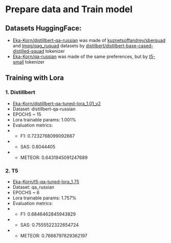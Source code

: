 # Prepare data and Train model

## Datasets HuggingFace:
* [Eka-Korn/distillbert-qa-russian](https://huggingface.co/datasets/Eka-Korn/distillbert-qa-russian) was made of [kuznetsoffandrey/sberquad](https://huggingface.co/datasets/kuznetsoffandrey/sberquad) and [lmqg/qag_ruquad](https://huggingface.co/datasets/lmqg/qag_ruquad) datasets by [distilbert/distilbert-base-cased-distilled-squad](https://huggingface.co/distilbert/distilbert-base-cased-distilled-squad) tokenizer
* [Eka-Korn/qa-russian](https://huggingface.co/datasets/Eka-Korn/qa-russian) was made of the same preferences, but by [t5-small](https://huggingface.co/google-t5/t5-small) tokenizer

## Training with Lora
### 1. Distillbert
* [Eka-Korn/distillbert-qa-tuned-lora_1.01_v2](https://huggingface.co/Eka-Korn/distillbert-qa-tuned-lora_1.01_v2)
* Dataset: distillbert-qa-russian
* EPOCHS ~ 15
* Lora trainable params: 1.001%
* Evaluation metrics: 
* * F1: 0.7232768099092667
* * SAS: 0.8044405
* * METEOR: 0.6431945091247689

### 2. T5
* [Eka-Korn/t5-qa-tuned-lora_1.75](https://huggingface.co/Eka-Korn/t5-qa-tuned-lora_1.75)
* Dataset: qa_russian
* EPOCHS ~ 6
* Lora trainable params: 1.757%
* Evaluation metrics: 
* * F1: 0.6846462845943829
* * SAS: 0.7555522322654724
* * METEOR: 0.7666797829362197